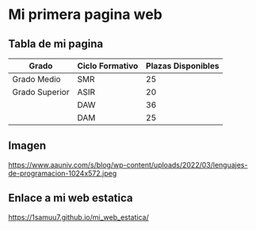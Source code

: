 
# Mi primera pagina web

## Tabla de mi pagina 

| Grado          | Ciclo Formativo | Plazas Disponibles |
| -------------- | --------------- | ------------------ |
| Grado Medio    | SMR             | 25                 |
| Grado Superior | ASIR            | 20                 |
|                | DAW             | 36                 |
|                | DAM             | 25                 |

## Imagen
https://www.aauniv.com/s/blog/wp-content/uploads/2022/03/lenguajes-de-programacion-1024x572.jpeg

## Enlace a mi web estatica
https://1samuu7.github.io/mi_web_estatica/




